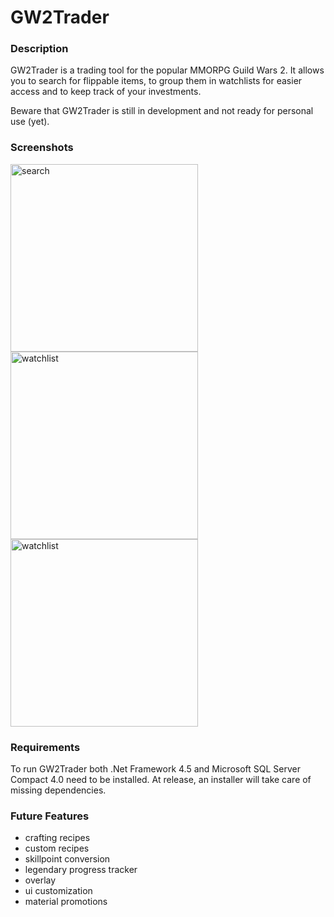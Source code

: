 # GW2Trader

### Description

GW2Trader is a trading tool for the popular MMORPG Guild Wars 2. It allows you to search for flippable items, to group them in watchlists for easier access and to keep track of your investments. 

Beware that GW2Trader is still in development and not ready for personal use (yet).

### Screenshots
<img src="https://github.com/vecode/GW2Trader/blob/screenshots/Screenshots/search.png" alt="search" width=300>
<img src="https://github.com/vecode/GW2Trader/blob/screenshots/Screenshots/watchlists.png" alt="watchlist" width=300>
<img src="https://github.com/vecode/GW2Trader/blob/screenshots/Screenshots/investments.png" alt="watchlist" width=300>

### Requirements

To run GW2Trader both .Net Framework 4.5 and Microsoft SQL Server Compact 4.0 need to be installed.
At release, an installer will take care of missing dependencies.

### Future Features

- crafting recipes 
- custom recipes
- skillpoint conversion
- legendary progress tracker
- overlay
- ui customization
- material promotions

